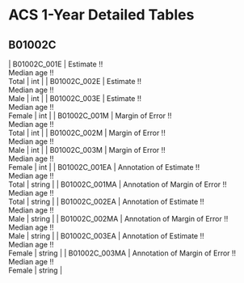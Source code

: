 # ACS 1-Year Detailed Tables

## B01002C

| B01002C_001E | Estimate !!<br>Median age !!<br>Total | int |
| B01002C_002E | Estimate !!<br>Median age !!<br>Male | int |
| B01002C_003E | Estimate !!<br>Median age !!<br>Female | int |
| B01002C_001M | Margin of Error !!<br>Median age !!<br>Total | int |
| B01002C_002M | Margin of Error !!<br>Median age !!<br>Male | int |
| B01002C_003M | Margin of Error !!<br>Median age !!<br>Female | int |
| B01002C_001EA | Annotation of Estimate !!<br>Median age !!<br>Total | string |
| B01002C_001MA | Annotation of Margin of Error !!<br>Median age !!<br>Total | string |
| B01002C_002EA | Annotation of Estimate !!<br>Median age !!<br>Male | string |
| B01002C_002MA | Annotation of Margin of Error !!<br>Median age !!<br>Male | string |
| B01002C_003EA | Annotation of Estimate !!<br>Median age !!<br>Female | string |
| B01002C_003MA | Annotation of Margin of Error !!<br>Median age !!<br>Female | string |

